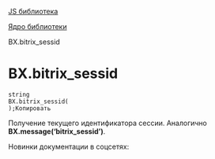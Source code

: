 [JS библиотека](/api_help/js_lib/index.php)

[Ядро библиотеки](/api_help/js_lib/kernel/index.php)

BX.bitrix\_sessid

BX.bitrix\_sessid
=================

```
string 
BX.bitrix_sessid(
);Копировать
```

Получение текущего идентификатора сессии. Аналогично **BX.message(‘bitrix\_sessid’)**.

Новинки документации в соцсетях: